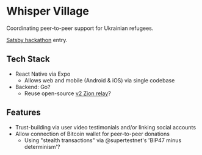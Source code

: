 # Whisper Village

Coordinating peer-to-peer support for Ukrainian refugees.

[Satsby hackathon](https://www.thrillerbitcoin.com/satsx-hackathon-2022/) entry.

## Tech Stack
- React Native via Expo
  - Allows web and mobile (Android & iOS) via single codebase
- Backend: Go?
  - Reuse open-source [v2 Zion relay](https://github.com/getzion/relay)?

## Features
- Trust-building via user video testimonials and/or linking social accounts
- Allow connection of Bitcoin wallet for peer-to-peer donations
  - Using "stealth transactions" via @supertestnet's 'BIP47 minus determinism'?
